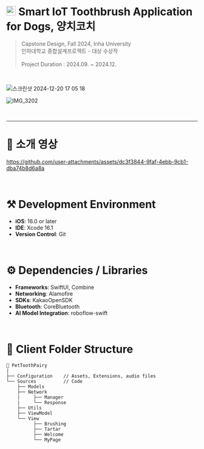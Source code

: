 # <img width=25px src=https://github.com/user-attachments/assets/9b133f45-b09a-430b-bcc6-ae20c8934281> Smart IoT Toothbrush Application for Dogs, 양치코치
> Capstone Design, Fall 2024, Inha University <br>
> 인하대학교 종합설계프로젝트 - 대상 수상작  <br>
><br>
> Project Duration : 2024.09. ~ 2024.12. <br>
> 
<br>


![스크린샷 2024-12-20 17 05 18](https://github.com/user-attachments/assets/880b9cce-626d-4269-aafa-01fa5b268f4f)



![IMG_3202](https://github.com/user-attachments/assets/46e56d0f-7c29-48c9-85c5-2a5e40f06da5)

<br>


---

# 🎥 소개 영상
https://github.com/user-attachments/assets/dc3f3844-9faf-4ebb-9cb1-dba74b8d6a8a



<br>

# ⚒️ Development Environment
- **iOS**: 16.0 or later  
- **IDE**: Xcode 16.1  
- **Version Control**: Git  

<br>

# ⚙️ Dependencies / Libraries
- **Frameworks**: SwiftUI, Combine  
- **Networking**: Alamofire  
- **SDKs**: KakaoOpenSDK  
- **Bluetooth**: CoreBluetooth  
- **AI Model Integration**: roboflow-swift  

<br>

# 📁 Client Folder Structure

```
📁 PetToothPairy
|
├── Configuration    // Assets, Extensions, audio files
└── Sources          // Code
    ├── Models
    ├── Network
    |     ├── Manager
    |     └── Response
    ├── Utils
    ├── ViewModel
    └── View
          ├── Brushing
          ├── Tartar
          ├── Welcome
          └── MyPage
```
